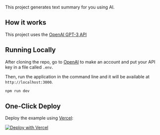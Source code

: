 This project generates text summary for you using AI.

## How it works

This project uses the [OpenAI GPT-3 API](https://openai.com/api/)

## Running Locally

After cloning the repo, go to [OpenAI](https://beta.openai.com/account/api-keys) to make an account and put your API key in a file called `.env`.

Then, run the application in the command line and it will be available at `http://localhost:3000`.

```bash
npm run dev
```

## One-Click Deploy

Deploy the example using [Vercel](https://vercel.com?utm_source=github&utm_medium=readme&utm_campaign=vercel-examples):

[![Deploy with Vercel](https://vercel.com/button)](https://vercel.com/new/clone?repository-url=https://github.com/ryarturogi/text-summarizer&env=OPENAI_API_KEY&project-name=text-summarizer&repo-name=text-summarizer)

